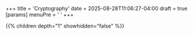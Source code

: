 +++
title = 'Cryptography'
date = 2025-08-28T11:06:27-04:00
draft = true
[params]
  menuPre = '<i class="fas fa-lock"></i> '
+++

{{% children depth="1" showhidden="false" %}}
